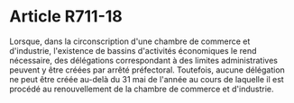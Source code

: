 # Article R711-18

Lorsque, dans la circonscription d'une chambre de commerce et d'industrie, l'existence de bassins d'activités économiques le rend nécessaire, des délégations correspondant à des limites administratives peuvent y être créées par arrêté préfectoral. Toutefois, aucune délégation ne peut être créée au-delà du 31 mai de l'année au cours de laquelle il est procédé au renouvellement de la chambre de commerce et d'industrie.